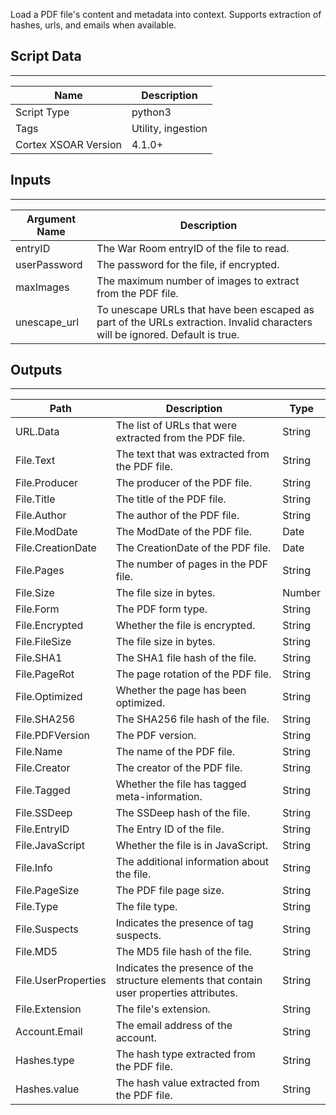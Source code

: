 Load a PDF file's content and metadata into context. Supports extraction of hashes, urls, and emails when available.


## Script Data

---

| **Name** | **Description** |
| --- | --- |
| Script Type | python3 |
| Tags | Utility, ingestion |
| Cortex XSOAR Version | 4.1.0+ |

## Inputs

---

| **Argument Name** | **Description** |
| --- | --- |
| entryID | The War Room entryID of the file to read. |
| userPassword | The password for the file, if encrypted. |
| maxImages | The maximum number of images to extract from the PDF file. |
| unescape_url | To unescape URLs that have been escaped as part of the URLs extraction. Invalid characters will be ignored. Default is true.|

## Outputs

---

| **Path** | **Description** | **Type** |
| --- | --- | --- |
| URL.Data | The list of URLs that were extracted from the PDF file. | String |
| File.Text | The text that was extracted from the PDF file. | String |
| File.Producer | The producer of the PDF file. | String |
| File.Title | The title of the PDF file. | String |
| File.Author | The author of the PDF file. | String |
| File.ModDate | The ModDate of the PDF file. | Date |
| File.CreationDate | The CreationDate of the PDF file. | Date |
| File.Pages | The number of pages in the PDF file. | String |
| File.Size | The file size in bytes. | Number |
| File.Form | The PDF form type. | String |
| File.Encrypted | Whether the file is encrypted. | String |
| File.FileSize | The file size in bytes. | String |
| File.SHA1 | The SHA1 file hash of the file. | String |
| File.PageRot | The page rotation of the PDF file. | String |
| File.Optimized | Whether the page has been optimized. | String |
| File.SHA256 | The SHA256 file hash of the file. | String |
| File.PDFVersion | The PDF version. | String |
| File.Name | The name of the PDF file. | String |
| File.Creator | The creator of the PDF file. | String |
| File.Tagged | Whether the file has tagged meta-information. | String |
| File.SSDeep | The SSDeep hash of the file. | String |
| File.EntryID | The Entry ID of the file. | String |
| File.JavaScript | Whether the file is in JavaScript. | String |
| File.Info | The additional information about the file. | String |
| File.PageSize | The PDF file page size. | String |
| File.Type | The file type. | String |
| File.Suspects | Indicates the presence of tag suspects. | String |
| File.MD5 | The MD5 file hash of the file. | String |
| File.UserProperties | Indicates the presence of the structure elements that contain user properties attributes. | String |
| File.Extension | The file's extension. | String |
| Account.Email | The email address of the account. | String |
| Hashes.type | The hash type extracted from the PDF file. | String |
| Hashes.value | The hash value extracted from the PDF file. | String |
